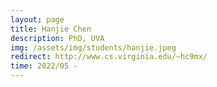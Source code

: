 ```yaml
---
layout: page
title: Hanjie Chen
description: PhD, UVA
img: /assets/img/students/hanjie.jpeg
redirect: http://www.cs.virginia.edu/~hc9mx/
time: 2022/05 -
---
```


